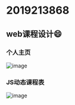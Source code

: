 # 2019213868
## web课程设计:smile:
### 个人主页
![image](https://user-images.githubusercontent.com/55970527/144356180-3bc75acb-237d-4825-ab7c-36904e442bc7.png)

### JS动态课程表
![image](https://user-images.githubusercontent.com/55970527/144356239-4e1cf195-95e0-4f99-9cc7-f4639a345e7e.png)
